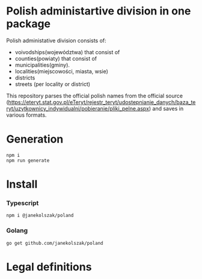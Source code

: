 # Polish administartive division in one package

Polish administative division consists of:
* voivodships(województwa) that consist of 
* counties(powiaty) that consist of 
* municipalities(gminy).
* localities(miejscowości, miasta, wsie)
* districts
* streets (per locality or district)

This repository parses the official polish names from the official source (https://eteryt.stat.gov.pl/eTeryt/rejestr_teryt/udostepnianie_danych/baza_teryt/uzytkownicy_indywidualni/pobieranie/pliki_pelne.aspx) and saves in various formats.

# Generation
```
npm i
npm run generate
```

# Install

### Typescript
```
npm i @janekolszak/poland
```

### Golang
```
go get github.com/janekolszak/poland
```


# Legal definitions

